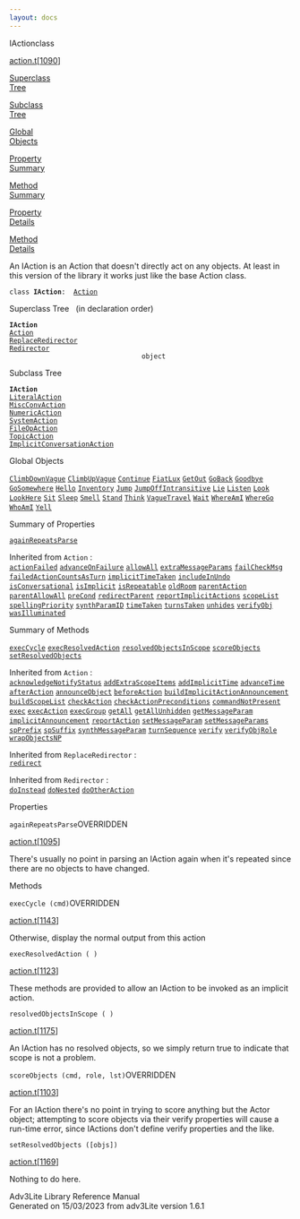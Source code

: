 ```yaml
---
layout: docs
---
```

<span class="title">IAction</span><span class="type">class</span>

[action.t](../file/action.t.html)\[[1090](../source/action.t.html#1090)\]

[Superclass  
Tree](#_SuperClassTree_)

[Subclass  
Tree](#_SubClassTree_)

[Global  
Objects](#_ObjectSummary_)

[Property  
Summary](#_PropSummary_)

[Method  
Summary](#_MethodSummary_)

[Property  
Details](#_Properties_)

[Method  
Details](#_Methods_)



An IAction is an Action that doesn't directly act on any objects. At
least in this version of the library it works just like the base Action
class.

`class `**`IAction`**` :   `[`Action`](../object/Action.html)



<span id="_SuperClassTree_"></span>



<span class="hdln">Superclass Tree</span>   (in declaration order)



**`IAction`**  
[`Action`](../object/Action.html)  
[`ReplaceRedirector`](../object/ReplaceRedirector.html)  
[`Redirector`](../object/Redirector.html)  
`                                 object`  
<span id="_SubClassTree_"></span>



<span class="hdln">Subclass Tree</span>  



**`IAction`**  
[`LiteralAction`](../object/LiteralAction.html)  
[`MiscConvAction`](../object/MiscConvAction.html)  
[`NumericAction`](../object/NumericAction.html)  
[`SystemAction`](../object/SystemAction.html)  
[`FileOpAction`](../object/FileOpAction.html)  
[`TopicAction`](../object/TopicAction.html)  
[`ImplicitConversationAction`](../object/ImplicitConversationAction.html)  
<span id="_ObjectSummary_"></span>



<span class="hdln">Global Objects</span>  



[`ClimbDownVague`](../object/ClimbDownVague.html) [`ClimbUpVague`](../object/ClimbUpVague.html) [`Continue`](../object/Continue.html) [`FiatLux`](../object/FiatLux.html) [`GetOut`](../object/GetOut.html) [`GoBack`](../object/GoBack.html) [`Goodbye`](../object/Goodbye.html) [`GoSomewhere`](../object/GoSomewhere.html) [`Hello`](../object/Hello.html) [`Inventory`](../object/Inventory.html) [`Jump`](../object/Jump.html) [`JumpOffIntransitive`](../object/JumpOffIntransitive.html) [`Lie`](../object/Lie.html) [`Listen`](../object/Listen.html) [`Look`](../object/Look.html) [`LookHere`](../object/LookHere.html) [`Sit`](../object/Sit.html) [`Sleep`](../object/Sleep.html) [`Smell`](../object/Smell.html) [`Stand`](../object/Stand.html) [`Think`](../object/Think.html) [`VagueTravel`](../object/VagueTravel.html) [`Wait`](../object/Wait.html) [`WhereAmI`](../object/WhereAmI.html) [`WhereGo`](../object/WhereGo.html) [`WhoAmI`](../object/WhoAmI.html) [`Yell`](../object/Yell.html)
<span id="_PropSummary_"></span>



<span class="hdln">Summary of Properties</span>  



[`againRepeatsParse`](#againRepeatsParse)

Inherited from `Action` :  
[`actionFailed`](../object/Action.html#actionFailed) [`advanceOnFailure`](../object/Action.html#advanceOnFailure) [`allowAll`](../object/Action.html#allowAll) [`extraMessageParams`](../object/Action.html#extraMessageParams) [`failCheckMsg`](../object/Action.html#failCheckMsg) [`failedActionCountsAsTurn`](../object/Action.html#failedActionCountsAsTurn) [`implicitTimeTaken`](../object/Action.html#implicitTimeTaken) [`includeInUndo`](../object/Action.html#includeInUndo) [`isConversational`](../object/Action.html#isConversational) [`isImplicit`](../object/Action.html#isImplicit) [`isRepeatable`](../object/Action.html#isRepeatable) [`oldRoom`](../object/Action.html#oldRoom) [`parentAction`](../object/Action.html#parentAction) [`parentAllowAll`](../object/Action.html#parentAllowAll) [`preCond`](../object/Action.html#preCond) [`redirectParent`](../object/Action.html#redirectParent) [`reportImplicitActions`](../object/Action.html#reportImplicitActions) [`scopeList`](../object/Action.html#scopeList) [`spellingPriority`](../object/Action.html#spellingPriority) [`synthParamID`](../object/Action.html#synthParamID) [`timeTaken`](../object/Action.html#timeTaken) [`turnsTaken`](../object/Action.html#turnsTaken) [`unhides`](../object/Action.html#unhides) [`verifyObj`](../object/Action.html#verifyObj) [`wasIlluminated`](../object/Action.html#wasIlluminated)





<span id="_MethodSummary_"></span>



<span class="hdln">Summary of Methods</span>  



[`execCycle`](#execCycle) [`execResolvedAction`](#execResolvedAction) [`resolvedObjectsInScope`](#resolvedObjectsInScope) [`scoreObjects`](#scoreObjects) [`setResolvedObjects`](#setResolvedObjects)

Inherited from `Action` :  
[`acknowledgeNotifyStatus`](../object/Action.html#acknowledgeNotifyStatus) [`addExtraScopeItems`](../object/Action.html#addExtraScopeItems) [`addImplicitTime`](../object/Action.html#addImplicitTime) [`advanceTime`](../object/Action.html#advanceTime) [`afterAction`](../object/Action.html#afterAction) [`announceObject`](../object/Action.html#announceObject) [`beforeAction`](../object/Action.html#beforeAction) [`buildImplicitActionAnnouncement`](../object/Action.html#buildImplicitActionAnnouncement) [`buildScopeList`](../object/Action.html#buildScopeList) [`checkAction`](../object/Action.html#checkAction) [`checkActionPreconditions`](../object/Action.html#checkActionPreconditions) [`commandNotPresent`](../object/Action.html#commandNotPresent) [`exec`](../object/Action.html#exec) [`execAction`](../object/Action.html#execAction) [`execGroup`](../object/Action.html#execGroup) [`getAll`](../object/Action.html#getAll) [`getAllUnhidden`](../object/Action.html#getAllUnhidden) [`getMessageParam`](../object/Action.html#getMessageParam) [`implicitAnnouncement`](../object/Action.html#implicitAnnouncement) [`reportAction`](../object/Action.html#reportAction) [`setMessageParam`](../object/Action.html#setMessageParam) [`setMessageParams`](../object/Action.html#setMessageParams) [`spPrefix`](../object/Action.html#spPrefix) [`spSuffix`](../object/Action.html#spSuffix) [`synthMessageParam`](../object/Action.html#synthMessageParam) [`turnSequence`](../object/Action.html#turnSequence) [`verify`](../object/Action.html#verify) [`verifyObjRole`](../object/Action.html#verifyObjRole) [`wrapObjectsNP`](../object/Action.html#wrapObjectsNP)

Inherited from `ReplaceRedirector` :  
[`redirect`](../object/ReplaceRedirector.html#redirect)

Inherited from `Redirector` :  
[`doInstead`](../object/Redirector.html#doInstead) [`doNested`](../object/Redirector.html#doNested) [`doOtherAction`](../object/Redirector.html#doOtherAction)

<span id="_Properties_"></span>



<span class="hdln">Properties</span>  



<span id="againRepeatsParse"></span>

`againRepeatsParse`<span class="rem">OVERRIDDEN</span>

[action.t](../file/action.t.html)\[[1095](../source/action.t.html#1095)\]



There's usually no point in parsing an IAction again when it's repeated
since there are no objects to have changed.



<span id="_Methods_"></span>



<span class="hdln">Methods</span>  



<span id="execCycle"></span>

`execCycle (cmd)`<span class="rem">OVERRIDDEN</span>

[action.t](../file/action.t.html)\[[1143](../source/action.t.html#1143)\]



Otherwise, display the normal output from this action



<span id="execResolvedAction"></span>

`execResolvedAction ( )`

[action.t](../file/action.t.html)\[[1123](../source/action.t.html#1123)\]



These methods are provided to allow an IAction to be invoked as an
implicit action.



<span id="resolvedObjectsInScope"></span>

`resolvedObjectsInScope ( )`

[action.t](../file/action.t.html)\[[1175](../source/action.t.html#1175)\]



An IAction has no resolved objects, so we simply return true to indicate
that scope is not a problem.



<span id="scoreObjects"></span>

`scoreObjects (cmd, role, lst)`<span class="rem">OVERRIDDEN</span>

[action.t](../file/action.t.html)\[[1103](../source/action.t.html#1103)\]



For an IAction there's no point in trying to score anything but the
Actor object; attempting to score objects via their verify properties
will cause a run-time error, since IActions don't define verify
properties and the like.



<span id="setResolvedObjects"></span>

`setResolvedObjects ([objs])`

[action.t](../file/action.t.html)\[[1169](../source/action.t.html#1169)\]



Nothing to do here.





Adv3Lite Library Reference Manual  
Generated on 15/03/2023 from adv3Lite version 1.6.1


